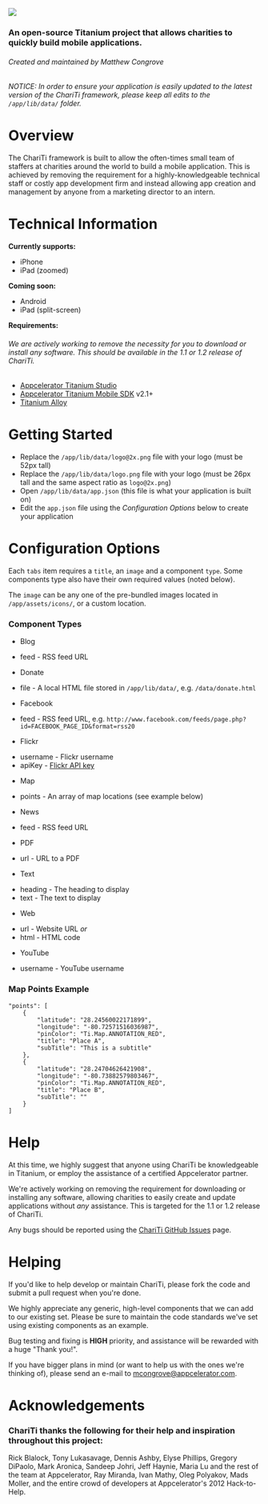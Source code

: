 ![](https://github.com/mcongrove/CharitTi/raw/master/Chariti.png)

### An open-source Titanium project that allows charities to quickly build mobile applications.
###### Created and maintained by Matthew Congrove
###### NOTICE: In order to ensure your application is easily updated to the latest version of the ChariTi framework, please keep all edits to the `/app/lib/data/` folder.





# Overview
The ChariTi framework is built to allow the often-times small team of staffers at charities around the world to build a mobile application. This is achieved by removing the requirement for a highly-knowledgeable technical staff or costly app development firm and instead allowing app creation and management by anyone from a marketing director to an intern.





# Technical Information
**Currently supports:**

- iPhone
- iPad (zoomed)

**Coming soon:**

- Android
- iPad (split-screen)

**Requirements:**
###### _We are actively working to remove the necessity for you to download or install any software. This should be available in the 1.1 or 1.2 release of ChariTi._

- [Appcelerator Titanium Studio](http://www.appcelerator.com/platform/titanium-studio)
- [Appcelerator Titanium Mobile SDK](http://www.appcelerator.com/platform/titanium-sdk) v2.1+
- [Titanium Alloy](https://github.com/appcelerator/alloy)





# Getting Started
- Replace the `/app/lib/data/logo@2x.png` file with your logo (must be 52px tall)
- Replace the `/app/lib/data/logo.png` file with your logo (must be 26px tall and the same aspect ratio as `logo@2x.png`)
- Open `/app/lib/data/app.json` (this file is what your application is built on)
- Edit the `app.json` file using the _Configuration Options_ below to create your application





# Configuration Options
Each `tabs` item requires a `title`, an `image` and a component `type`. Some components type also have their own required values (noted below).

The `image` can be any one of the pre-bundled images located in `/app/assets/icons/`, or a custom location.

### Component Types
- Blog
 + feed - RSS feed URL
- Donate
 + file - A local HTML file stored in `/app/lib/data/`, e.g. `/data/donate.html`
- Facebook
 + feed - RSS feed URL, e.g. `http://www.facebook.com/feeds/page.php?id=FACEBOOK_PAGE_ID&format=rss20`
- Flickr
 + username - Flickr username
 + apiKey - [Flickr API key](http://www.flickr.com/services/api/keys/apply/)
- Map
 + points - An array of map locations (see example below)
- News
 + feed - RSS feed URL
- PDF
 + url - URL to a PDF
- Text
 + heading - The heading to display
 + text - The text to display
- Web
 + url - Website URL _or_
 + html - HTML code
- YouTube
 + username - YouTube username

### Map Points Example
	"points": [
		{
			"latitude": "28.24560022171899",
			"longitude": "-80.72571516036987",
			"pinColor": "Ti.Map.ANNOTATION_RED",
			"title": "Place A",
			"subTitle": "This is a subtitle"
		},
		{
			"latitude": "28.24704626421908",
			"longitude": "-80.73882579803467",
			"pinColor": "Ti.Map.ANNOTATION_RED",
			"title": "Place B",
			"subTitle": ""
		}
	]





# Help
At this time, we highly suggest that anyone using ChariTi be knowledgeable in Titanium, or employ the assistance of a certified Appcelerator partner.

We're actively working on removing the requirement for downloading or installing any software, allowing charities to easily create and update applications without _any_ assistance. This is targeted for the 1.1 or 1.2 release of ChariTi.

Any bugs should be reported using the [ChariTi GitHub Issues](https://github.com/mcongrove/CharitTi/issues) page.





# Helping
If you'd like to help develop or maintain ChariTi, please fork the code and submit a pull request when you're done.

We highly appreciate any generic, high-level components that we can add to our existing set. Please be sure to maintain the code standards we've set using existing components as an example.

Bug testing and fixing is **HIGH** priority, and assistance will be rewarded with a huge "Thank you!".

If you have bigger plans in mind (or want to help us with the ones we're thinking of), please send an e-mail to <mcongrove@appcelerator.com>.





# Acknowledgements
### ChariTi thanks the following for their help and inspiration throughout this project:
Rick Blalock, Tony Lukasavage, Dennis Ashby, Elyse Phillips, Gregory DiPaolo, Mark Aronica, Sandeep Johri, Jeff Haynie, Maria Lu and the rest of the team at Appcelerator, Ray Miranda, Ivan Mathy, Oleg Polyakov, Mads Moller, and the entire crowd of developers at Appcelerator's 2012 Hack-to-Help.